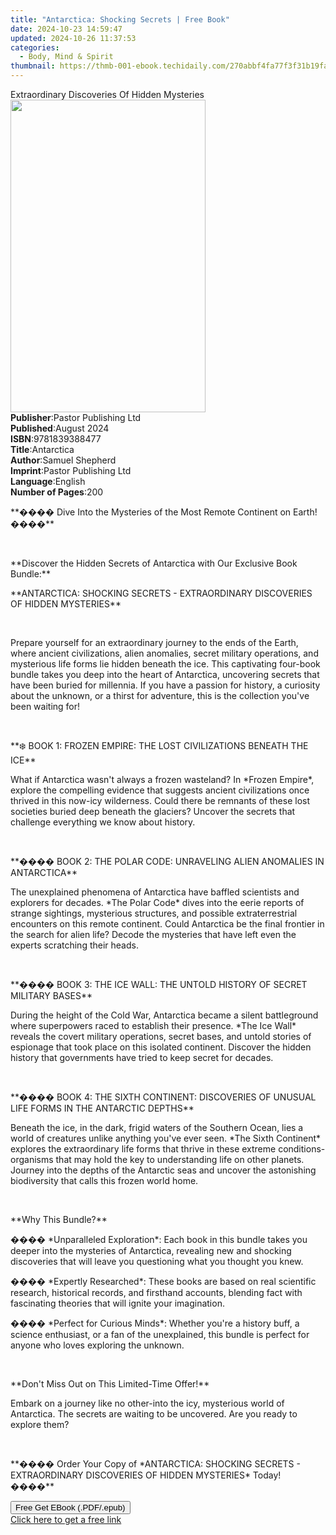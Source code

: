 ```yaml
---
title: "Antarctica: Shocking Secrets | Free Book"
date: 2024-10-23 14:59:47
updated: 2024-10-26 11:37:53
categories:
  - Body, Mind & Spirit
thumbnail: https://thmb-001-ebook.techidaily.com/270abbf4fa77f3f31b19fae52d34d8bd12b75779646632d7c58d1dcae9af7389.jpg
---
```

<main id="book-container">
  <div class="flex flex-col">
    <div class="book-brief flex-1 py-6 px-4 sm:p-6 md:py-10 md:px-8">
      <!-- brief-->
      <div class="book-brief-main">
        Extraordinary Discoveries Of Hidden Mysteries
      </div>
    </div>
    <div
      class="book-meta-info flex-1 grid gap-4 col-start-1 col-end-3 row-start-1 sm:mb-6 sm:grid-cols-4 lg:gap-6 lg:col-start-2 lg:row-end-6 lg:row-span-6 lg:mb-0"
    >
      <div
        class="book-meta-info-left place-content-center mt-4 p-4 text-sm leading-6 col-start-2 col-span-2 dark:text-slate-400"
      >
        <img
          class="w-full h-500 object-cover rounded-lg sm:h-255 sm:col-span-2 lg:col-span-full"
          src="https://img-001-ebook.techidaily.com/828256a76b1897410f0407dbe132e7683b2cd801096e5001495cf0de0670a512.jpg"
          alt=""
          width="312"
          height="500"
        />
      </div>
      <div
        class="book-meta-info-right mt-2 col-start-1 row-start-2 col-span-3 self-center"
      >
        <!-- meta data  -->
        <div class="flex flex-col px-4 md:px-8">
          <div class="flex-1">
            <strong>Publisher</strong>:<span class="px-2"
              >Pastor Publishing Ltd</span
            >
          </div>
          <div class="flex-1">
            <strong>Published</strong>:<span class="px-2">August 2024</span>
          </div>
          <div class="flex-1">
            <strong>ISBN</strong>:<span class="px-2">9781839388477</span>
          </div>
          <div class="flex-1">
            <strong>Title</strong>:<span class="px-2">Antarctica</span>
          </div>
          <div class="flex-1">
            <strong>Author</strong>:<span class="px-2">Samuel Shepherd</span>
          </div>
          <div class="flex-1">
            <strong>Imprint</strong>:<span class="px-2"
              >Pastor Publishing Ltd</span
            >
          </div>
          <div class="flex-1">
            <strong>Language</strong>:<span class="px-2">English</span>
          </div>
          <div class="flex-1">
            <strong>Number of Pages</strong>:<span class="px-2">200</span>
          </div>
        </div>
      </div>
    </div>
    <div class="book-description flex-1 py-6 px-4 sm:p-6 md:py-10 md:px-8">
      <div class="book-description-main">
        <div accordion-content="" id="description">
          <p>
            **���� Dive Into the Mysteries of the Most Remote Continent on
            Earth! ����**
          </p>
          <p><br /></p>
          <p>
            **Discover the Hidden Secrets of Antarctica with Our Exclusive Book
            Bundle:**
          </p>
          <p>
            **ANTARCTICA: SHOCKING SECRETS - EXTRAORDINARY DISCOVERIES OF HIDDEN
            MYSTERIES**
          </p>
          <p><br /></p>
          <p>
            Prepare yourself for an extraordinary journey to the ends of the
            Earth, where ancient civilizations, alien anomalies, secret military
            operations, and mysterious life forms lie hidden beneath the ice.
            This captivating four-book bundle takes you deep into the heart of
            Antarctica, uncovering secrets that have been buried for millennia.
            If you have a passion for history, a curiosity about the unknown, or
            a thirst for adventure, this is the collection you've been waiting
            for!
          </p>
          <p><br /></p>
          <p>
            **❄️ BOOK 1: FROZEN EMPIRE: THE LOST CIVILIZATIONS BENEATH THE ICE**
          </p>
          <p>
            What if Antarctica wasn't always a frozen wasteland? In *Frozen
            Empire*, explore the compelling evidence that suggests ancient
            civilizations once thrived in this now-icy wilderness. Could there
            be remnants of these lost societies buried deep beneath the
            glaciers? Uncover the secrets that challenge everything we know
            about history.
          </p>
          <p><br /></p>
          <p>
            **���� BOOK 2: THE POLAR CODE: UNRAVELING ALIEN ANOMALIES IN
            ANTARCTICA**
          </p>
          <p>
            The unexplained phenomena of Antarctica have baffled scientists and
            explorers for decades. *The Polar Code* dives into the eerie reports
            of strange sightings, mysterious structures, and possible
            extraterrestrial encounters on this remote continent. Could
            Antarctica be the final frontier in the search for alien life?
            Decode the mysteries that have left even the experts scratching
            their heads.
          </p>
          <p><br /></p>
          <p>
            **���� BOOK 3: THE ICE WALL: THE UNTOLD HISTORY OF SECRET MILITARY
            BASES**
          </p>
          <p>
            During the height of the Cold War, Antarctica became a silent
            battleground where superpowers raced to establish their presence.
            *The Ice Wall* reveals the covert military operations, secret bases,
            and untold stories of espionage that took place on this isolated
            continent. Discover the hidden history that governments have tried
            to keep secret for decades.
          </p>
          <p><br /></p>
          <p>
            **���� BOOK 4: THE SIXTH CONTINENT: DISCOVERIES OF UNUSUAL LIFE
            FORMS IN THE ANTARCTIC DEPTHS**
          </p>
          <p>
            Beneath the ice, in the dark, frigid waters of the Southern Ocean,
            lies a world of creatures unlike anything you've ever seen. *The
            Sixth Continent* explores the extraordinary life forms that thrive
            in these extreme conditions-organisms that may hold the key to
            understanding life on other planets. Journey into the depths of the
            Antarctic seas and uncover the astonishing biodiversity that calls
            this frozen world home.
          </p>
          <p><br /></p>
          <p>**Why This Bundle?**</p>
          <p>
            ���� *Unparalleled Exploration*: Each book in this bundle takes you
            deeper into the mysteries of Antarctica, revealing new and shocking
            discoveries that will leave you questioning what you thought you
            knew.
          </p>
          <p>
            ���� *Expertly Researched*: These books are based on real scientific
            research, historical records, and firsthand accounts, blending fact
            with fascinating theories that will ignite your imagination.
          </p>
          <p>
            ���� *Perfect for Curious Minds*: Whether you're a history buff, a
            science enthusiast, or a fan of the unexplained, this bundle is
            perfect for anyone who loves exploring the unknown.
          </p>
          <p><br /></p>
          <p>**Don't Miss Out on This Limited-Time Offer!**</p>
          <p>
            Embark on a journey like no other-into the icy, mysterious world of
            Antarctica. The secrets are waiting to be uncovered. Are you ready
            to explore them?
          </p>
          <p><br /></p>
          <p>
            **���� Order Your Copy of *ANTARCTICA: SHOCKING SECRETS -
            EXTRAORDINARY DISCOVERIES OF HIDDEN MYSTERIES* Today! ����**
          </p>
        </div>
        <div class="accordion-fader"></div>
      </div>
    </div>
    <div class="book-excerpts flex-1 py-6 px-4 sm:p-6 md:py-10 md:px-8"></div>
    <div
      class="book-about-author flex-1 py-6 px-4 sm:p-6 md:py-10 md:px-8"
    ></div>
    <div class="book-free-get flex-1 py-6 px-4 sm:p-6 md:py-10 md:px-8">
      <button
        id="btn-free-get"
        class="bg-blue-500 hover:bg-blue-700 text-white font-bold py-2 px-4 rounded"
      >
        Free Get EBook (.PDF/.epub)
      </button>
      <div id="countdown-display" class="px-2 text-lg mt-2"></div>
      <a
        id="free-link"
        class="hidden bg-blue-500 hover:bg-blue-700 text-white font-bold py-2 px-4 rounded"
        href="https://www.ebooks.com/en-us/book/211445689/antarctica-shocking-secrets/samuel-shepherd/"
        target="_blank"
        >Click here to get a free link</a
      >
    </div>
    <script>
      let countdownTime = 0;
      let countdownInterval = null;
      document
        .getElementById('btn-free-get')
        .addEventListener('click', startCountdown);
      function startCountdown() {
        countdownTime = new Date().getTime() + 60000 * 3;
        countdownInterval = setInterval(updateCountdown, 1000);
        document.getElementById('btn-free-get').disabled = true;
        document
          .getElementById('btn-free-get')
          .classList.add('bg-gray-500', 'cursor-not-allowed');
      }
      function updateCountdown() {
        let currentTime = new Date().getTime();
        let timeLeft = countdownTime - currentTime;
        let secondsLeft = Math.floor(timeLeft / 1000);
        document.getElementById('countdown-display').innerHTML =
          `Remaining time: ${secondsLeft} seconds.`;
        if (secondsLeft <= 0) {
          clearInterval(countdownInterval);
          document.getElementById('btn-free-get').classList.add('hidden');
          document.getElementById('free-link').classList.remove('hidden');
          document.getElementById('countdown-display').innerHTML = '';
        }
      }
    </script>
  </div>
</main>
